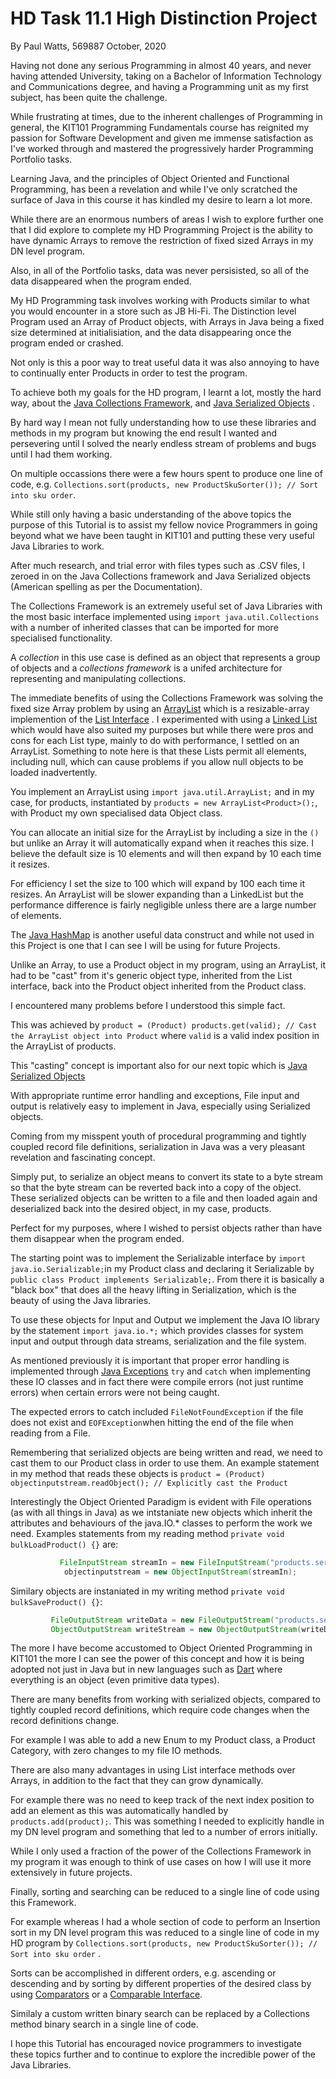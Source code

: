 # HD Task 11.1 High Distinction Project

By Paul Watts, 569887																										October, 2020



Having not done any serious Programming in almost 40 years, and never having attended University, taking on a Bachelor of Information Technology and Communications degree, and having a Programming unit as my first subject, has been quite the challenge.

While frustrating at times, due to the inherent challenges of Programming in general,  the KIT101 Programming Fundamentals course has reignited my passion for Software Development and given me immense satisfaction as I've worked through and mastered the progressively harder Programming Portfolio tasks.

Learning Java, and the principles of Object Oriented and Functional Programming, has been a revelation and while I've only scratched the surface of Java in this course it has kindled my desire to learn a lot more.

While there are an enormous numbers of areas I wish to explore further one that I did explore to complete my HD Programming Project is the ability to have dynamic Arrays to remove the restriction of fixed sized Arrays in my DN level program.

Also, in all of the Portfolio tasks, data was never persisisted, so all of the data disappeared when the program ended. 

My HD Programming task involves working with Products similar to what you would encounter in a store such as JB Hi-Fi. The Distinction level Program used an Array of Product objects, with Arrays in Java being a fixed size determined at initialisiation, and the data disappearing once the program ended or crashed. 

Not only is this a poor way to treat useful data it was also annoying to have to continually enter Products in order to test the program.

To achieve both my goals for the HD program,  I learnt a lot, mostly the hard way, about the [Java Collections Framework](https://docs.oracle.com/javase/8/docs/technotes/guides/collections/overview.html), and  [Java Serialized Objects](https://docs.oracle.com/javase/tutorial/jndi/objects/serial.html) .

By hard way I mean not fully understanding how to use these libraries and methods in my program but knowing the end result I wanted and persevering until I solved the nearly endless stream of problems and bugs until I had them working.

On multiple occassions there were a few hours spent to produce one line of code, e.g. `Collections.sort(products, new ProductSkuSorter()); // Sort into sku order`.

While still only having a basic understanding of the above topics the purpose of this Tutorial is to assist my fellow novice Programmers in going beyond what we have been taught in KIT101 and putting these very useful Java Libraries to work. 

After much research, and trial error with files types such as .CSV files, I zeroed in on the Java Collections framework and Java Serialized objects (American spelling as per the Documentation).

The Collections Framework is an extremely useful set of Java Libraries with the most basic interface implemented using `import java.util.Collections` with a number of inherited classes that can be imported for more specialised functionality.

A *collection* in this use case is defined as an object that represents a group of objects and a *collections framework* is a unifed architecture for representing and manipulating collections.

The immediate benefits of using the Collections Framework was solving the fixed size Array problem by using an [ArrayList](https://docs.oracle.com/javase/7/docs/api/java/util/ArrayList.html) which is a resizable-array implemention of the [List Interface](https://docs.oracle.com/javase/tutorial/collections/interfaces/list.html) . I experimented with using a [Linked List](https://docs.oracle.com/javase/7/docs/api/java/util/LinkedList.html) which would have also suited my purposes but while there were pros and cons for each List type, mainly to do with performance, I settled on an ArrayList. Something to note here is that these Lists permit all elements, including null, which can cause problems if you allow null objects to be loaded inadvertently.

You implement an ArrayList using `import java.util.ArrayList;` and in my case, for products, instantiated by `products = new ArrayList<Product>();`, with Product my own specialised data Object class.

 You can allocate an initial size for the ArrayList by including a size in the `()` but unlike an Array it will automatically expand when it reaches this size. I believe the default size is 10 elements and will then expand by 10 each time it resizes. 

For efficiency I set the size to 100 which will expand by 100 each time it resizes. An ArrayList will be slower expanding than a LinkedList but the performance difference is fairly negligible unless there are a large number of elements.

The [Java HashMap](https://www.w3schools.com/java/java_hashmap.asp) is another useful data construct and while not used in this Project is one that I can see I will be using for future Projects.

Unlike an Array, to use a Product object in my program, using an ArrayList, it had to be "cast" from it's generic object type, inherited from the List interface, back into the Product object inherited from the Product class. 

I encountered many problems before I understood this simple fact. 

This was achieved by `product = (Product) products.get(valid); // Cast the ArrayList object into Product` where `valid` is a valid index position in the ArrayList of products.

This "casting" concept is important also for our next topic which is  [Java Serialized Objects](https://docs.oracle.com/javase/tutorial/jndi/objects/serial.html)

With appropriate runtime error handling and exceptions, File input and output is relatively easy to implement in Java, especially using Serialized objects. 

Coming from my misspent youth of procedural programming and tightly coupled record file definitions, serialization in Java was a very pleasant revelation and fascinating concept.

Simply put, to serialize an object means to convert its state to a byte stream so that the byte stream can be reverted back into a copy of the object. These serialized objects can be written to a file and then loaded again and deserialized back into the desired object, in my case, products.

Perfect for my purposes, where I wished to persist objects rather than have them disappear when the program ended.

The starting point was to implement the Serializable interface by `import java.io.Serializable;`in my Product class and declaring it Serializable by `public class Product implements Serializable;`. From there it is basically a "black box" that does all the heavy lifting in Serialization, which is the beauty of using the Java libraries.

To use these objects for Input and Output we implement the Java IO library by the statement `import java.io.*;` which provides classes for system input and output through data streams, serialization and the file system.

As mentioned previously it is important that proper error handling is implemented through [Java Exceptions](https://www.w3schools.com/java/java_try_catch.asp) `try` and `catch` when implementing these IO classes and in fact there were compile errors (not just runtime errors) when certain errors were not being caught.

The  expected errors to catch included  `FileNotFoundException` if the file does not exist and `EOFException`when hitting the end of the file when reading from a File.

Remembering that serialized objects are being written and read, we need to cast them to our Product class in order to use them. An example statement in my method that reads these objects is `product = (Product) objectinputstream.readObject(); // Explicitly cast the Product`

Interestingly the Object Oriented Paradigm is evident with File operations (as with all things in Java) as we intstaniate new objects which inherit the attributes and behaviours of the java.IO.* classes to perform the work we need. Examples statements from my reading method `private void bulkLoadProduct() {}` are:

```java
           FileInputStream streamIn = new FileInputStream("products.ser");
            objectinputstream = new ObjectInputStream(streamIn);
```

Similary objects are instaniated in my writing method `private void bulkSaveProduct() {}`:

```java
         FileOutputStream writeData = new FileOutputStream("products.ser");
         ObjectOutputStream writeStream = new ObjectOutputStream(writeData);
```

The more I have become accustomed to Object Oriented Programming  in KIT101 the more I can see the power of this concept and how it is being adopted not just in Java but in new languages such as [Dart](https://dart.dev/)  where everything is an object (even primitive data types).

There are many benefits from working with serialized objects, compared to tightly coupled record definitions, which require code changes when the record definitions change. 

For example I was able to add a new Enum to my Product class, a Product Category, with zero changes to my file IO methods. 

There are also many advantages in using List interface methods over Arrays, in addition to the fact that they can grow dynamically. 

For example there was no need to keep track of the next index position to add an element as this was automatically handled by `products.add(product);`. This was something I needed to explicitly handle in my DN level program and something that led to a number of errors initially. 

While I only used a fraction of the power of the Collections Framework in my program it was enough to think of use cases on how I will use it more extensively in future projects.

Finally, sorting and searching can be reduced to a single line of code using this Framework.

For example whereas I had a whole section of code to perform an Insertion sort in my DN level program this was reduced to a single line of code in my HD program by `Collections.sort(products, new ProductSkuSorter()); // Sort into sku order` . 

Sorts can be accomplished in different orders, e.g. ascending or descending and by sorting by different properties of the desired class by using [Comparators](https://docs.oracle.com/javase/10/docs/api/java/util/Comparator.html) or a [Comparable Interface](https://docs.oracle.com/javase/8/docs/api/java/lang/Comparable.html).

Similaly a custom written binary search can be replaced by a Collections method binary search in a single line of code.

I hope this Tutorial has encouraged novice programmers to investigate these topics further and to continue to explore the incredible power of the Java Libraries.









 